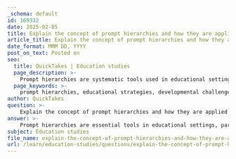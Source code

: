 ```yaml
---
_schema: default
id: 169332
date: 2025-02-05
title: Explain the concept of prompt hierarchies and how they are applied in educational settings.
article_title: Explain the concept of prompt hierarchies and how they are applied in educational settings.
date_format: MMM DD, YYYY
post_on_text: Posted on
seo:
  title: QuickTakes | Education studies
  page_description: >-
    Prompt hierarchies are systematic tools used in educational settings to support learners with developmental challenges by providing a structured approach to prompting, promoting independence, and enhancing skill acquisition.
  page_keywords: >-
    prompt hierarchies, educational strategies, developmental challenges, autism spectrum, learning disabilities, systematic prompting, independent learning, prompt fading, errorless learning, positive reinforcement, data collection, individualized education
author: QuickTakes
question: >-
    Explain the concept of prompt hierarchies and how they are applied in educational settings.
answer: >-
    Prompt hierarchies are essential tools in educational settings, particularly for supporting learners with developmental challenges, including those on the autism spectrum or with learning disabilities. They provide a structured approach to prompting, which is crucial for facilitating skill acquisition and promoting independence.\n\n### Concept of Prompt Hierarchies\n\nA prompt hierarchy is a systematic arrangement of prompts that ranges from least intrusive to most intrusive. The purpose of this hierarchy is to determine the least intrusive prompt necessary to elicit a desired response from the learner. For example, when teaching a child to wash their hands, the hierarchy might look like this:\n\n1. **Verbal Prompt**: "It's time to wash your hands."\n2. **Gestural Prompt**: Pointing to the sink.\n3. **Visual Prompt**: Showing a picture of someone washing their hands.\n4. **Physical Prompt**: Guiding the child's hands to the soap.\n\nThe goal of using a prompt hierarchy is to gradually fade the prompts as the learner becomes more proficient, thereby fostering independence and reducing prompt dependency.\n\n### Application in Educational Settings\n\n1. **Individualization**: Prompt hierarchies can be tailored to meet the unique needs of each learner. Educators assess the learner's current abilities and adjust the prompts accordingly, ensuring that the support provided is appropriate for their level of understanding and skill.\n\n2. **Prompt Fading**: This is a critical component of using prompt hierarchies. As the learner demonstrates increased competence, educators systematically reduce the level of prompting. This process helps prevent prompt dependency, where a learner only responds when a prompt is present. Techniques for fading prompts include gradually increasing the time between prompts or reducing the intensity of the prompts used.\n\n3. **Errorless Learning**: In conjunction with prompt hierarchies, educators may employ errorless learning strategies, which ensure that learners do not make mistakes during the learning process. This approach is particularly beneficial for learners who may struggle with self-esteem or motivation.\n\n4. **Reinforcement**: Positive reinforcement is often used alongside prompt hierarchies to encourage desired behaviors. When a learner successfully responds to a prompt, they can be reinforced with praise, tokens, or other rewards, which further motivates them to engage in the desired behavior independently.\n\n5. **Data Collection**: Educators often collect data on the effectiveness of the prompts and the learner's progress. This data helps in making informed decisions about when to fade prompts and how to adjust the teaching strategies to better support the learner's development.\n\n### Conclusion\n\nIn summary, prompt hierarchies are a vital aspect of educational strategies aimed at promoting independence in learners. By systematically using and fading prompts, educators can effectively support skill acquisition while minimizing the risk of prompt dependency. This structured approach not only enhances learning outcomes but also fosters confidence and self-sufficiency in learners.
subject: Education studies
file_name: explain-the-concept-of-prompt-hierarchies-and-how-they-are-applied-in-educational-settings.md
url: /learn/education-studies/questions/explain-the-concept-of-prompt-hierarchies-and-how-they-are-applied-in-educational-settings
---
```


&nbsp;